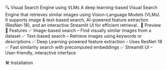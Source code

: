 🔍 Visual Search Engine using VLMs
A deep learning-based Visual Search Engine that retrieves similar images using Vision-Language Models (VLMs). It supports image & text-based search, AI-powered feature extraction (ResNet-18), and an interactive Streamlit UI for efficient retrieval..
🎥 Preview
📌 Features 
✅ Image-based search – Find visually similar images from a dataset
✅ Text-based search – Retrieve images using keywords or descriptions
✅ Deep Learning-powered feature extraction – Uses ResNet-18
✅ Fast similarity search with precomputed embeddings
✅ Streamlit UI – User-friendly, interactive interface

🛠 Installation
